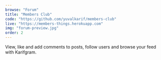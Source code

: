 ```yaml
---
browse: "Forum"
title: "Members Club"
code: "https://github.com/yuvalkarif/members-club"
live: "https://members-things.herokuapp.com"
img: "forum-preview.jpg"
order: 2
---
```


View, like and add comments to posts, follow users and browse your feed with Karifgram.
